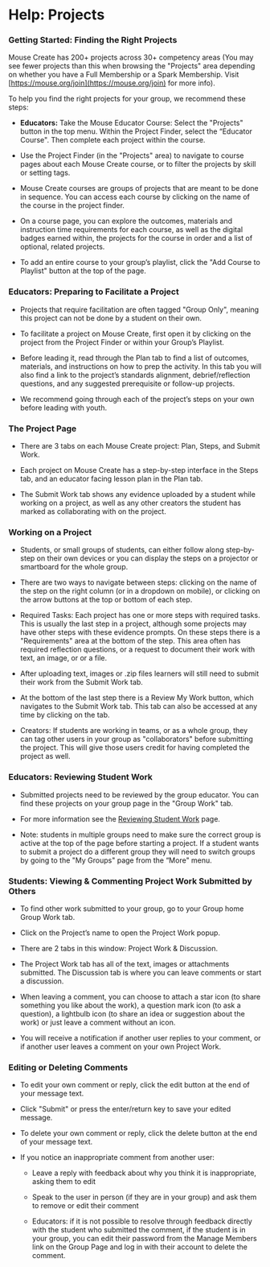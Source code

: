 # **Help: Projects**

### Getting Started: Finding the Right Projects

Mouse Create has 200+ projects across 30+ competency areas (You may see fewer projects than this when browsing the "Projects" area depending on whether you have a Full Membership or a Spark Membership. Visit [https://mouse.org/join](https://mouse.org/join) for more info). 

To help you find the right projects for your group, we recommend these steps:

* **Educators:** Take the Mouse Educator Course: Select the "Projects" button in the top menu. Within the Project Finder, select the “Educator Course". Then complete each project within the course.

* Use the Project Finder (in the "Projects" area) to navigate to course pages about each Mouse Create course, or to filter the projects by skill or setting tags.

* Mouse Create courses are groups of projects that are meant to be done in sequence. You can access each course by clicking on the name of the course in the project finder.

* On a course page, you can explore the outcomes, materials and instruction time requirements for each course, as well as the digital badges earned within, the projects for the course in order and a list of optional, related projects.

* To add an entire course to your group’s playlist, click the "Add Course to Playlist" button at the top of the page.

### Educators: Preparing to Facilitate a Project

* Projects that require facilitation are often tagged "Group Only", meaning this project can not be done by a student on their own.

* To facilitate a project on Mouse Create, first open it by clicking on the project from the Project Finder or within your Group’s Playlist.

* Before leading it, read through the Plan tab to find a list of outcomes, materials, and instructions on how to prep the activity. In this tab you will also find a link to the project’s standards alignment, debrief/reflection questions, and any suggested prerequisite or follow-up projects.

* We recommend going through each of the project’s steps on your own before leading with youth.

### The Project Page

* There are 3 tabs on each Mouse Create project: Plan, Steps, and Submit Work.

* Each project on Mouse Create has a step-by-step interface in the Steps tab, and an educator facing lesson plan in the Plan tab.

* The Submit Work tab shows any evidence uploaded by a student while working on a project, as well as any other creators the student has marked as collaborating with on the project.

### Working on a Project

* Students, or small groups of students, can either follow along step-by-step on their own devices or you can display the steps on a projector or smartboard for the whole group.

* There are two ways to navigate between steps: clicking on the name of the step on the right column (or in a dropdown on mobile), or clicking on the arrow buttons at the top or bottom of each step.

* Required Tasks: Each project has one or more steps with required tasks. This is usually the last step in a project, although some projects may have other steps with these evidence prompts. On these steps there is a "Requirements" area at the bottom of the step. This area often has required reflection questions, or a request to document their work with text, an image, or or a file.

* After uploading text, images or .zip files learners will still need to submit their work from the Submit Work tab.

* At the bottom of the last step there is a Review My Work button, which navigates to the Submit Work tab. This tab can also be accessed at any time by clicking on the tab.

* Creators: If students are working in teams, or as a whole group, they can tag other users in your group as "collaborators" before submitting the project. This will give those users credit for having completed the project as well.

### Educators: Reviewing Student Work

* Submitted projects need to be reviewed by the group educator. You can find these projects on your group page in the "Group Work" tab. 

* For more information see the [Reviewing Student Work](https://tools.mouse.org/help/group-work) page.

* Note: students in multiple groups need to make sure the correct group is active at the top of the page before starting a project. If a student wants to submit a project do a different group they will need to switch groups by going to the "My Groups" page from the “More" menu.

### Students: Viewing & Commenting Project Work Submitted by Others

* To find other work submitted to your group, go to your Group home Group Work tab.

* Click on the Project’s name to open the Project Work popup.

* There are 2 tabs in this window: Project Work & Discussion.

* The Project Work tab has all of the text, images or attachments submitted. The Discussion tab is where you can leave comments or start a discussion.

* When leaving a comment, you can choose to attach a star icon (to share something you like about the work), a question mark icon (to ask a question), a lightbulb icon (to share an idea or suggestion about the work) or just leave a comment without an icon.

* You will receive a notification if another user replies to your comment, or if another user leaves a comment on your own Project Work.

### Editing or Deleting Comments

* To edit your own comment or reply, click the edit button at the end of your message text.

* Click "Submit" or press the enter/return key to save your edited message.

* To delete your own comment or reply, click the delete button at the end of your message text.

* If you notice an inappropriate comment from another user:

    * Leave a reply with feedback about why you think it is inappropriate, asking them to edit

    * Speak to the user in person (if they are in your group) and ask them to remove or edit their comment

    * Educators: if it is not possible to resolve through feedback directly with the student who submitted the comment, if the student is in your group, you can edit their password from the Manage Members link on the Group Page and log in with their account to delete the comment.

